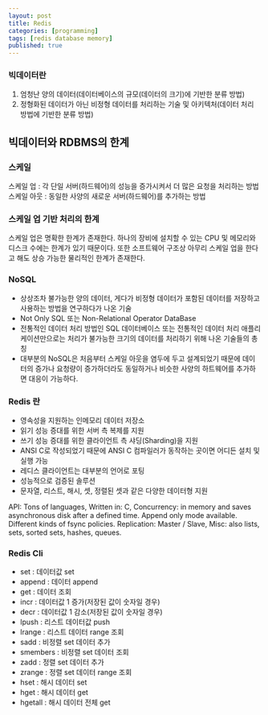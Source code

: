```yaml
---
layout: post
title: Redis
categories: [programming]
tags: [redis database memory]
published: true
---
```


### 빅데이터란

1. 엄청난 양의 데이터(데이터베이스의 규모(데이터의 크기)에 기반한 분류 방법)
2. 정형화된 데이터가 아닌 비정형 데이터를 처리하는 기술 및 아키텍처(데이터 처리 방법에 기반한 분류 방법)


## 빅데이터와 RDBMS의 한계
### 스케일

스케일 업 : 각 단일 서버(하드웨어)의 성능을 증가시켜서 더 많은 요청을 처리하는 방법
스케일 아웃 : 동일한 사양의 새로운 서버(하드웨어)를 추가하는 방법

### 스케일 업 기반 처리의 한계

스케일 업은 명확한 한계가 존재한다. 하나의 장비에 설치할 수 있는 CPU 및 메모리와 디스크 수에는 한계가 있기 때문이다.
또한 소프트웨어 구조상 아무리 스케일 업을 한다고 해도 상승 가능한 물리적인 한계가 존재한다.

### NoSQL

- 상상조차 불가능한 양의 데이터, 게다가 비정형 데이터가 포함된 데이터를 저장하고 사용하는 방법을 연구하다가 나온 기술
- Not Only SQL 또는 Non-Relational Operator DataBase
- 전통적인 데이터 처리 방법인 SQL 데이터베이스 또는 전통적인 데이터 처리 애플리케이션만으로는 처리가 
  불가능한 크기의 데이터를 처리하기 위해 나온 기술들의 총칭  
- 대부분의 NoSQL은 처음부터 스케일 아웃을 염두에 두고 설계되었기 때문에 데이터의 증가나 요청량이 증가하더라도 동일하거나 비슷한 사양의 하트웨어를 추가하면 대응이 가능하다.  


### Redis 란
 
- 영속성을 지원하는 인메모리 데이터 저장소
- 읽기 성능 증대를 위한 서버 측 복제를 지원
- 쓰기 성능 증대를 위한 클라이언트 측 샤딩(Sharding)을 지원
- ANSI C로 작성되었기 때문에 ANSI C 컴파일러가 동작하는 곳이면 어디든 설치 및 실행 가능
- 레디스 클라이언트는 대부분의 언어로 포팅
- 성능적으로 검증된 솔루션
- 문자열, 리스트, 해시, 셋, 정렬된 셋과 같은 다양한 데이터형 지원



API: Tons of languages, 
Written in: C, Concurrency: in memory and saves asynchronous disk after a defined time. 
Append only mode available. 
Different kinds of fsync policies. 
Replication: Master / Slave, Misc: also lists, sets, sorted sets, hashes, queues.


### Redis Cli

- set : 데이터값 set
- append : 데이터 append
- get : 데이터 조회
- incr : 데이터값 1 증가(저장된 값이 숫자일 경우)
- decr : 데이터값 1 감소(저장된 값이 숫자일 경우)
- lpush : 리스트 데이터값 push
- lrange : 리스트 데이터 range 조회
- sadd : 비정렬 set 데이터 추가
- smembers : 비정렬 set 데이터 조회
- zadd : 정렬 set 데이터 추가
- zrange : 정렬 set 데이터 range 조회
- hset : 해시 데이터 set
- hget : 해시 데이터 get
- hgetall : 해시 데이터 전체 get
